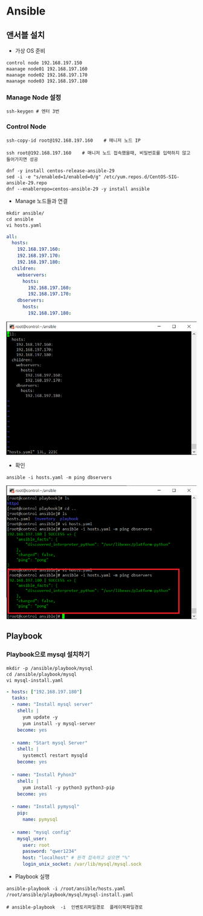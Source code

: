 # Ansible
## 앤서블 설치
- 가상 OS 준비
```
control node 192.168.197.150
maanage node01 192.168.197.160
maanage node02 192.168.197.170
maanage node03 192.168.197.180
```

### Manage Node 설정
```shell
ssh-keygen # 엔터 3번
```

### Control Node
```shell
ssh-copy-id root@192.168.197.160    # 매니저 노드 IP

ssh root@192.168.197.160    # 매니저 노드 접속했을때, 비밀번호를 입력하지 않고 들어가지면 성공
```
```shell
dnf -y install centos-release-ansible-29
sed -i -e "s/enabled=1/enabled=0/g" /etc/yum.repos.d/CentOS-SIG-ansible-29.repo
dnf --enablerepo=centos-ansible-29 -y install ansible
```
- Manage 노드들과 연결<br/>
```shell
mkdir ansible/
cd ansible
vi hosts.yaml
```
```yaml
all:
  hosts:
    192.168.197.160:
    192.168.197.170:
    192.168.197.180:
  children:
    webservers:
      hosts:
        192.168.197.160:
        192.168.197.170:
    dbservers:
      hosts:
        192.168.197.180:
```
![image](./image/ansible/1.png)<br/>
- 확인<br/>
```shell
ansible -i hosts.yaml -m ping dbservers
```
![image](./image/ansible/2.png)<br/>


## Playbook
### Playbook으로 mysql 설치하기
```shell
mkdir -p /ansible/playbook/mysql
cd /ansible/playbook/mysql
vi mysql-install.yaml
```

```yaml
- hosts: ["192.168.197.180"]
  tasks:
  - name: "Install mysql server"
    shell: |
      yum update -y
      yum install -y mysql-server
    become: yes

  - namm: "Start mysql Server"
    shell: |
      systemctl restart mysqld
    become: yes

  - name: "Install Pyhon3"
    shell: |
      yum install -y python3 python3-pip
    become: yes

  - name: "Install pymysql"
    pip:
      name: pymysql

  - name: "mysql config"
    mysql_user:
      user: root
      password: "qwer1234"
      host: "localhost" # 원격 접속하고 싶으면 "%"
      login_unix_socket: /var/lib/mysql/mysql.sock

```
- Playbook 실행<br/>
```shell
ansible-playbook -i /root/ansible/hosts.yaml /root/ansible/playbook/mysql/mysql-install.yaml

# ansible-playbook  -i  인벤토리파일경로  플레이북파일경로
```

